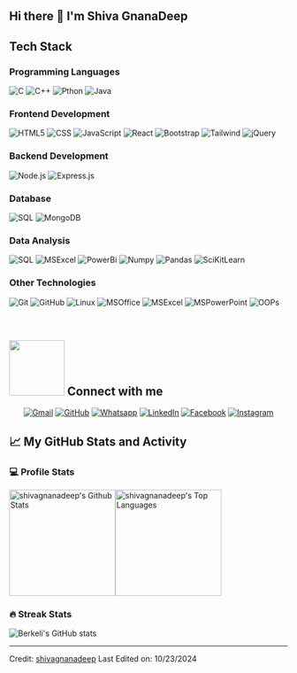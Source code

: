 ## Hi there 👋 I'm Shiva GnanaDeep

## Tech Stack 

### Programming Languages

![C](https://img.shields.io/badge/-C-000000?style=flat&logo=c)
![C++](https://img.shields.io/badge/-C++-000000?style=flat&logo=c%2B%2B)
![Pthon](https://img.shields.io/badge/-Python-000000?style=flat&logo=python)
![Java](https://img.shields.io/badge/-Java-000000?style=flat&logo=java)

### Frontend Development
![HTML5](https://img.shields.io/badge/-HTML5-000000?style=flat&logo=html5)
![CSS](https://img.shields.io/badge/-CSS-000000?style=flat&logo=css3)
![JavaScript](https://img.shields.io/badge/-JavaScript-000000?style=flat&logo=javascript)
![React](https://img.shields.io/badge/-React-222222?style=flat&logo=React&logoColor=61DAFB)
![Bootstrap](https://img.shields.io/badge/-Bootstrap-222222?style=flat&logo=bootstrap&logoColor=6DB33F)
![Tailwind](https://img.shields.io/badge/-Tailwind-222222?style=flat&logo=tailwind&logoColor=6DB33F)
![jQuery](https://img.shields.io/badge/-jQuery-222222?style=flat&logo=jQuery&logoColor=0769AD)

### Backend Development
![Node.js](https://img.shields.io/badge/-Node.js-222222?style=flat&logo=node.js&logoColor=339933)
![Express.js](https://img.shields.io/badge/-Express.js-222222?style=flat&logo=express.js&logoColor=339933)

### Database
![SQL](https://img.shields.io/badge/-SQL-000000?style=flat&logo=mysql)
![MongoDB](https://img.shields.io/badge/-MongoDb-000000?style=flat&logo=mongodb)

### Data Analysis
![SQL](https://img.shields.io/badge/-MySQL-000000?style=flat&logo=mysql)
![MSExcel](https://img.shields.io/badge/-MSExcel-000000?style=flat&logo=msexcel)
![PowerBi](https://img.shields.io/badge/-PowerBi-000000?style=flat&logo=powerbi)
![Numpy](https://img.shields.io/badge/-Numpy-000000?style=flat&logo=numpy)
![Pandas](https://img.shields.io/badge/-Pandas-000000?style=flat&logo=pandas)
![SciKitLearn](https://img.shields.io/badge/-SciKitLearn-000000?style=flat&logo=scikitlearn)


###  Other Technologies 

![Git](https://img.shields.io/badge/-Git-222222?style=flat&logo=git&logoColor=F05032)
![GitHub](https://img.shields.io/badge/-GitHub-222222?style=flat&logo=github&logoColor=181717)
![Linux](https://img.shields.io/badge/-Linux-222222?style=flat&logo=linux&logoColor=FCC624)
![MSOffice](https://img.shields.io/badge/-MSOffice-222222?style=flat&logo=msoffice&logoColor=FCC624)
![MSExcel](https://img.shields.io/badge/-MSExcel-222222?style=flat&logo=msexcel&logoColor=FCC624)
![MSPowerPoint](https://img.shields.io/badge/-MSPowerPoint-222222?style=flat&logo=mspowerpoint&logoColor=FCC624)
![OOPs](https://img.shields.io/badge/-OOPs-222222?style=flat&logo=oops&logoColor=FCC624)


<br/>

## <picture> <img src="https://github.com/7oSkaaa/7oSkaaa/blob/main/Images/Connect-with-me.gif?raw=true" width="100px"> </picture> Connect with me
<p align="center">
	<a href="mailto:shivagnanadeepmalepati@gmail.com"><img img src="https://img.shields.io/badge/gmail-%23EA4335.svg?style=plastic&logo=gmail&logoColor=white" alt="Gmail"/></a>
	<a href="https://github.com/shivagnanadeep"><img src="https://img.shields.io/badge/github-%23181717.svg?style=plastic&logo=github&logoColor=white" alt="GitHub"/></a>
	<a href="https://wa.me/9866890682"><img src="https://img.shields.io/badge/whatsapp-%2325D366.svg?style=plastic&logo=whatsapp&logoColor=white" alt="Whatsapp"/></a>
	<a href="https://www.linkedin.com/in/shivagnanadeepmalepati/"><img src="https://img.shields.io/badge/linkedin-%230A66C2.svg?style=plastic&logo=linkedin&logoColor=white" alt="LinkedIn"/></a>
	<a href="https://www.facebook.com/srinu.deep/"><img src="https://img.shields.io/badge/facebook-%231877F2.svg?style=plastic&logo=facebook&logoColor=white" alt="Facebook"/></a>
	<a href="https://www.instagram.com/__shiva_gnana_deep/"><img src="https://img.shields.io/badge/instagram-%23E4405F.svg?style=plastic&logo=instagram&logoColor=white" alt="Instagram"/></a>
	<!--<a href="https://msng.link/o/?ahmed.7oskaa=sc"><img src="https://img.shields.io/badge/snapchat-%23FFFC00.svg?style=plastic&logo=snapchat&logoColor=black" alt="Snap Chat"/></a>-->
</p>

## 📈 My GitHub Stats and Activity

### 💻 Profile Stats

<img alt="shivagnanadeep's Github Stats" src="https://github-readme-stats.vercel.app/api/?username=shivagnanadeep&show_icons=true&include_all_commits=true&count_private=true&theme=react&hide_border=true&bg_color=1F222E&title_color=F85D7F&icon_color=F8D866" height="192px"/><img alt="shivagnanadeep's Top Languages" src="https://github-readme-stats.vercel.app/api/top-langs/?username=shivagnanadeep&langs_count=8&layout=compact&theme=react&hide_border=true&bg_color=1F222E&title_color=F85D7F&icon_color=F8D866" height="192px"/>


### 🔥 Streak Stats

![Berkeli's GitHub stats](https://github-readme-streak-stats.herokuapp.com/?user=shivagnanadeep&theme=tokyonight)


------
Credit: [shivagnanadeep](https://github.com/shivagnanadeep)
Last Edited on: 10/23/2024
